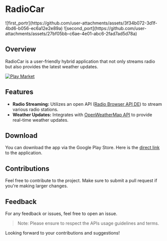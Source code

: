 # RadioCar

<p float="left">
![first_portr](https://github.com/user-attachments/assets/3f34b072-3d1f-4bd6-b056-ec6a12e2e89a)
![second_port](https://github.com/user-attachments/assets/27bf05bb-c6ae-4e01-abc6-2fad7ad5d78a)

</p>


## Overview
RadioCar is a user-friendly hybrid application that not only streams radio but also provides the latest weather updates.

[![Play Market](https://play.google.com/intl/uk/badges/static/images/badges/en_badge_web_generic.png)](https://play.google.com/store/apps/details?id=com.maestrovs.radiocar)


## Features
- **Radio Streaming:** Utilizes an open API ([Radio Browser API DE](http://de1.api.radio-browser.info)) to stream various radio stations.
- **Weather Updates:** Integrates with [OpenWeatherMap API](https://api.openweathermap.org/) to provide real-time weather updates.

## Download
You can download the app via the Google Play Store. Here is the [direct link](https://play.google.com/store/apps/details?id=com.maestrovs.radiocar) to the application.

## Contributions
Feel free to contribute to the project. Make sure to submit a pull request if you're making larger changes.

## Feedback
For any feedback or issues, feel free to open an issue.

> Note: Please ensure to respect the APIs usage guidelines and terms.

Looking forward to your contributions and suggestions!
